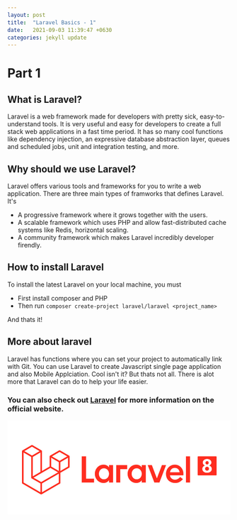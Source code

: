 ```yaml
---
layout: post
title:  "Laravel Basics - 1"
date:   2021-09-03 11:39:47 +0630
categories: jekyll update
---
```

# Part 1

## What is Laravel? 
>
Laravel is a web framework made for developers with pretty sick, easy-to-understand tools. It is very useful and easy for developers to create a full stack web applications in a fast time period. It has so many cool functions like dependency injection, an expressive database abstraction layer, queues and scheduled jobs, unit and integration testing, and more.

## Why should we use Laravel?
>
Laravel offers various tools and frameworks for you to write a web application. There are three main types of framworks that defines Laravel. It's 
- A progressive framework where it grows together with the users. 
- A scalable framework which uses PHP and allow fast-distributed cache systems like Redis, horizontal scaling. 
- A community framework which makes Laravel incredibly developer firendly.

## How to install Laravel
>
To install the latest Laravel on your local machine, you must
- First install composer and PHP
- Then run `composer create-project laravel/laravel <project_name>`
>
And thats it! 

## More about laravel
>
Laravel has functions where you can set your project to automatically link with Git. You can use Laravel to create Javascript single page application and also Mobile Applciation. Cool isn't it? But thats not all. There is alot more that Laravel can do to help your life easier.




### You can also check out [Laravel][Laravel] for more information on the official website.

![Laravel](/assets/images/laravel-8.png "Laravel-8")

[Laravel]: https://laravel.com/docs/8.x/releases